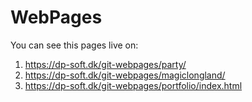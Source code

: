 # WebPages
You can see this pages live on:
1. https://dp-soft.dk/git-webpages/party/
2. https://dp-soft.dk/git-webpages/magiclongland/
3. https://dp-soft.dk/git-webpages/portfolio/index.html
